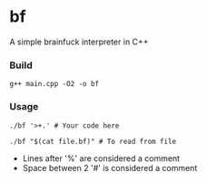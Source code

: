 # bf
A simple brainfuck interpreter in C++

### Build
```
g++ main.cpp -O2 -o bf
```

### Usage
```
./bf '>+.' # Your code here
```

```
./bf "$(cat file.bf)" # To read from file
```

* Lines after '%' are considered a comment
* Space between 2 '#' is considered a comment
